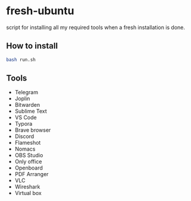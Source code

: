 # fresh-ubuntu

script for installing all my required tools when a fresh installation is done.

## How to install 
```bash
bash run.sh  
```

## Tools
- Telegram
- Joplin
- Bitwarden
- Sublime Text
- VS Code
- Typora
- Brave browser
- Discord
- Flameshot
- Nomacs
- OBS Studio
- Only office
- Openboard
- PDF Arranger
- VLC
- Wireshark
- Virtual box